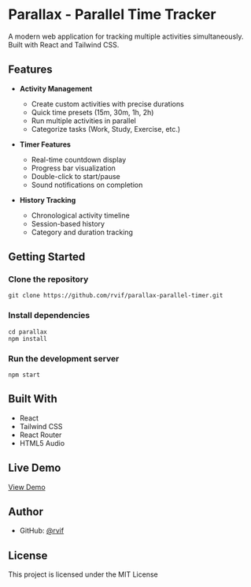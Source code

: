 # Parallax - Parallel Time Tracker

A modern web application for tracking multiple activities simultaneously. Built with React and Tailwind CSS.

## Features

- **Activity Management**
  - Create custom activities with precise durations
  - Quick time presets (15m, 30m, 1h, 2h)
  - Run multiple activities in parallel
  - Categorize tasks (Work, Study, Exercise, etc.)

- **Timer Features**
  - Real-time countdown display
  - Progress bar visualization
  - Double-click to start/pause
  - Sound notifications on completion

- **History Tracking**
  - Chronological activity timeline
  - Session-based history
  - Category and duration tracking

## Getting Started


### Clone the repository
```
git clone https://github.com/rvif/parallax-parallel-timer.git
```

### Install dependencies
```
cd parallax
npm install
```

### Run the development server
```
npm start
```


## Built With

- React
- Tailwind CSS
- React Router
- HTML5 Audio

## Live Demo

[View Demo](https://parallax-rvif.netlify.app/)

## Author

- GitHub: [@rvif](https://github.com/rvif)
  
## License

This project is licensed under the MIT License
